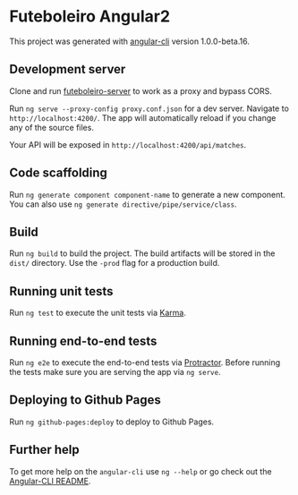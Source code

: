 # Futeboleiro Angular2

This project was generated with [angular-cli](https://github.com/angular/angular-cli) version 1.0.0-beta.16.

## Development server
Clone and run [futeboleiro-server](https://github.com/guilhermecvm/futeboleiro-server) to work as a proxy and bypass CORS.

Run `ng serve --proxy-config proxy.conf.json` for a dev server. Navigate to `http://localhost:4200/`. The app will automatically reload if you change any of the source files.

Your API will be exposed in `http://localhost:4200/api/matches`.

## Code scaffolding

Run `ng generate component component-name` to generate a new component. You can also use `ng generate directive/pipe/service/class`.

## Build

Run `ng build` to build the project. The build artifacts will be stored in the `dist/` directory. Use the `-prod` flag for a production build.

## Running unit tests

Run `ng test` to execute the unit tests via [Karma](https://karma-runner.github.io).

## Running end-to-end tests

Run `ng e2e` to execute the end-to-end tests via [Protractor](http://www.protractortest.org/).
Before running the tests make sure you are serving the app via `ng serve`.

## Deploying to Github Pages

Run `ng github-pages:deploy` to deploy to Github Pages.

## Further help

To get more help on the `angular-cli` use `ng --help` or go check out the [Angular-CLI README](https://github.com/angular/angular-cli/blob/master/README.md).
